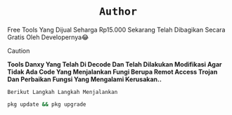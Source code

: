 <h1 align="center"><code>Author</code></h1>
Free Tools Yang Dijual Seharga Rp15.000 Sekarang Telah Dibagikan Secara Gratis Oleh Developernya😂


> [!CAUTION] 
> **Tools Danxy Yang Telah Di Decode Dan Telah Dilakukan Modifikasi Agar Tidak Ada Code Yang Menjalankan Fungi Berupa Remot Access Trojan Dan Perbaikan Fungsi Yang Mengalami Kerusakan..**

`Berikut Langkah Langkah Menjalankan`
```bash
pkg update && pkg upgrade
```
